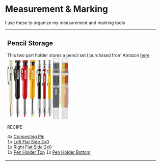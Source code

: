 # Measurement & Marking

I use these to organize my measurement and marking tools

<table>
<tr>
<td>

## Pencil Storage

This two part holder stores a pencil set I purchased from Amazon [here](https://amzn.to/3VpAreI)<br>
<img src="pencils.jpg" alt="Pencil Set" width="200"/>

RECIPE:

4x [Connecting Pin](../DDD/4x10x8mm%20Pin.stl)<br>
1x [Left Flat Side 2x0](../DDD/FlatSides/2x0%20Flat%20Left.stl)<br>
1x [Right Flat Side 2x0](../DDD/FlatSides/2x0%20Flat%20Right.stl)<br>
1x [Pen Holder Top](./Pen2x0%20Holder2x0%20Top.stl)
1x [Pen Holder Bottom](./Pen2x0%20Holder2x0%20Bottom.stl)

</td>
<td>

</table>

